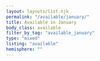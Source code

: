 ```yaml
---
layout: layouts/list.njk
permalink: "/available/january/"
title: Available in January
body_class: available
filter_by_tag: "available_january"
type: "mixed"
listing: "available"
hemisphere: ""
---
```

